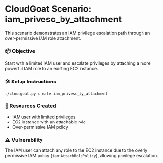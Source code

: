 # CloudGoat Scenario: iam_privesc_by_attachment

This scenario demonstrates an IAM privilege escalation path through an over-permissive IAM role attachment.

### 📦 Objective
Start with a limited IAM user and escalate privileges by attaching a more powerful IAM role to an existing EC2 instance.

### 🛠️ Setup Instructions
```bash
./cloudgoat.py create iam_privesc_by_attachment
```

### 📂 Resources Created
- IAM user with limited privileges
- EC2 instance with an attachable role
- Over-permissive IAM policy

### ⚠️ Vulnerability
The IAM user can attach any role to the EC2 instance due to the overly permissive IAM policy (`iam:AttachRolePolicy`), allowing privilege escalation.